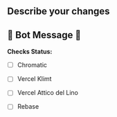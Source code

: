 ## Describe your changes

## 🤖 Bot Message 🤖


**Checks Status:**

- [ ] Chromatic
- [ ] Vercel Klimt
- [ ] Vercel Attico del Lino
- [ ] Rebase

